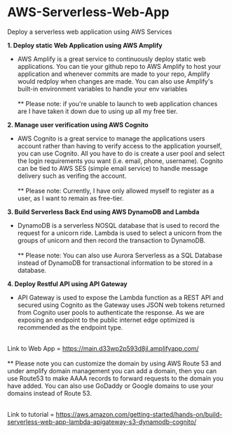 # AWS-Serverless-Web-App
Deploy a serverless web application using AWS Services

<b>1. Deploy static Web Application using AWS Amplify </b>
  - AWS Amplify is a great service to continuously deploy static web applications. You can tie your github repo to AWS Amplify to host your application and whenever commits are made to your repo, Amplify would redploy when changes are made. You can also use Amplify's built-in environment variables to handle your env variables<br> <br>
  ** Please note: if you're unable to launch to web application chances are I have taken it down due to using up all my free tier. <br>

<b>2. Manage user verification using AWS Cognito</b>
  - AWS Cognito is a great service to manage the applications users account rather than having to verify access to the application yourself, you can use Cognito. All you have to do is create a user pool and select the login requirements you want (i.e. email, phone, username). Cognito can be tied to AWS SES (simple email service) to handle message delivery such as verifing the account. <br><br> ** Please note: Currently, I have only allowed myself to register as a user, as I want to remain as free-tier. <br>

<b>3. Build Serverless Back End using AWS DynamoDB and Lambda</b>
 - DynamoDB is a serverless NOSQL database that is used to record the request for a unicorn ride. Lambda is used to select a unicorn from the groups of unicorn and then record the transaction to DynamoDB.<br><br> ** Please note: You can also use Aurora Serverless as a SQL Database instead of DynamoDB for transactional information to be stored in a database. <br>
 
<b>4. Deploy Restful API using API Gateway</b>
 - API Gateway is used to expose the Lambda function as a REST API and secured using Cognito as the Gateway uses JSON web tokens returned from Cognito user pools to authenticate the response. As we are exposing an endpoint to the public internet edge optimized is recommended as the endpoint type.<br><br>


Link to Web App = https://main.d33wp2p593d8jl.amplifyapp.com/ <br><br> ** Please note you can customize the domain by using AWS Route 53 and under amplify domain management you can add a domain, then you can use Route53 to make AAAA records to forward requests to the domain you have added. You can also use GoDaddy or Google domains to use your domains instead of Route 53. <br> </br>

Link to tutorial = https://aws.amazon.com/getting-started/hands-on/build-serverless-web-app-lambda-apigateway-s3-dynamodb-cognito/
